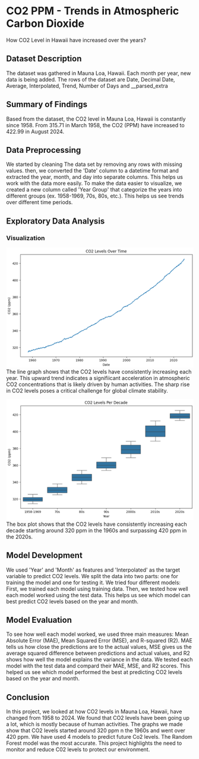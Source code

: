 # CO2 PPM - Trends in Atmospheric Carbon Dioxide

How CO2 Level in Hawaii have increased over the years?

## Dataset Description

The dataset was gathered in Mauna Loa, Hawaii. Each month per year, new data is being added. The rows of the dataset are Date, Decimal Date, Average, Interpolated, Trend, Number of Days and __parsed_extra

## Summary of Findings

Based from the dataset, the CO2 level in Mauna Loa, Hawaii is constantly since 1958. From 315.71 in March 1958, the CO2 (PPM) have increased to 422.99 in August 2024.

## Data Preprocessing

We started by cleaning The data set by removing any rows with missing values. then, we converted the 'Date' column to a datetime format and extracted the year, month, and day into separate columns. This helps us work with the data more easily. To make the data easier to visualize, we created a new column called 'Year Group' that categorize the years into different groups (ex. 1958-1969, 70s, 80s, etc.). This helps us see trends over different time periods.

## Exploratory Data Analysis

### Visualization

![CO2 Levels Overtime](plot-img/CO2-Overtime.png)
The line graph shows that the CO2 levels have consistently increasing each year. This upward trend indicates a signifiicant acceleration in atmospheric CO2 concentrations that is likely driven by human activities. The sharp rise in CO2 levels poses a critical challenge for global climate stability.

![CO2 Levels Per Decade](plot-img/CO2-Decade.png)
The box plot shows that the CO2 levels have consistently increasing each decade starting around 320 ppm in the 1960s and surpassing 420 ppm in the 2020s.

## Model Development

We used 'Year' and 'Month' as features and 'Interpolated' as the target variable to predict CO2 levels. We split the data into two parts: one for training the model and one for testing it. We tried four different models: First, we trained each model using training data. Then, we tested how well each model worked using the test data. This helps us see which model can best predict CO2 levels based on the year and month.

## Model Evaluation

To see how well each model worked, we used three main measures: Mean Absolute Error (MAE), Mean Squared Error (MSE), and R-squared (R2). MAE tells us how close the predictions are to the actual values, MSE gives us the average squared difference between predictions and actual values, and R2 shows how well the model explains the variance in the data. We tested each model with the test data and compard their MAE, MSE, and R2 scores. This helped us see which model performed the best at predicting CO2 levels based on the year and month. 

## Conclusion

In this project, we looked at how CO2 levels in Mauna Loa, Hawaii, have changed from 1958 to 2024. We found that CO2 levels have been going up a lot, which is mostly because of human activities. The graphs we made show that CO2 levels started around 320 ppm n the 1960s and went over 420 ppm. We have used 4 models to predict future Co2 levels. The Random Forest model was the most accurate. This project highlights the need to monitor and reduce C02 levels to protect our environment.
